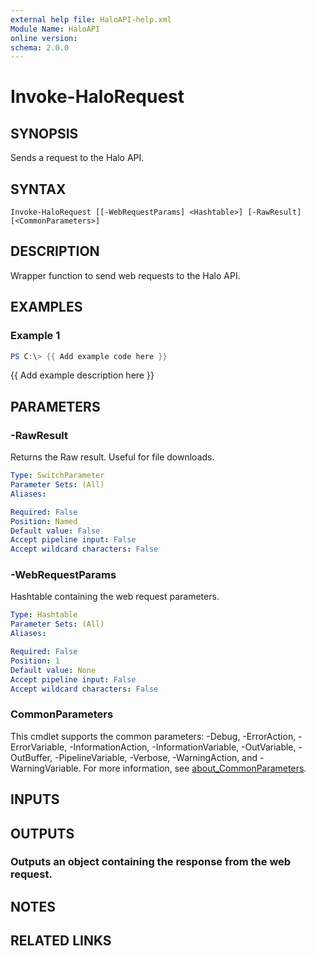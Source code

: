 ```yaml
---
external help file: HaloAPI-help.xml
Module Name: HaloAPI
online version:
schema: 2.0.0
---
```


# Invoke-HaloRequest

## SYNOPSIS
Sends a request to the Halo API.

## SYNTAX

```
Invoke-HaloRequest [[-WebRequestParams] <Hashtable>] [-RawResult] [<CommonParameters>]
```

## DESCRIPTION
Wrapper function to send web requests to the Halo API.

## EXAMPLES

### Example 1
```powershell
PS C:\> {{ Add example code here }}
```

{{ Add example description here }}

## PARAMETERS

### -RawResult
Returns the Raw result.
Useful for file downloads.

```yaml
Type: SwitchParameter
Parameter Sets: (All)
Aliases:

Required: False
Position: Named
Default value: False
Accept pipeline input: False
Accept wildcard characters: False
```

### -WebRequestParams
Hashtable containing the web request parameters.

```yaml
Type: Hashtable
Parameter Sets: (All)
Aliases:

Required: False
Position: 1
Default value: None
Accept pipeline input: False
Accept wildcard characters: False
```

### CommonParameters
This cmdlet supports the common parameters: -Debug, -ErrorAction, -ErrorVariable, -InformationAction, -InformationVariable, -OutVariable, -OutBuffer, -PipelineVariable, -Verbose, -WarningAction, and -WarningVariable. For more information, see [about_CommonParameters](http://go.microsoft.com/fwlink/?LinkID=113216).

## INPUTS

## OUTPUTS

### Outputs an object containing the response from the web request.
## NOTES

## RELATED LINKS
